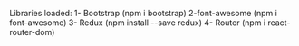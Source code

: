 Libraries loaded:
1- Bootstrap (npm i bootstrap)
2-font-awesome (npm i font-awesome)
3- Redux (npm install --save redux)
4- Router (npm i react-router-dom)
